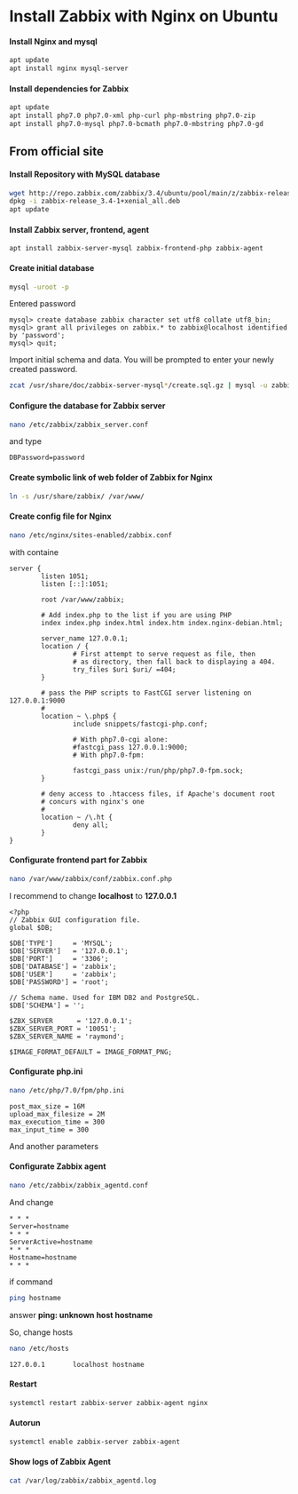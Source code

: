 # Install Zabbix with Nginx on Ubuntu

#### Install Nginx and mysql

```bash
apt update
apt install nginx mysql-server
```

#### Install dependencies for Zabbix

```bash
apt update
apt install php7.0 php7.0-xml php-curl php-mbstring php7.0-zip
apt install php7.0-mysql php7.0-bcmath php7.0-mbstring php7.0-gd
```

## From official site

#### Install Repository with MySQL database

```bash
wget http://repo.zabbix.com/zabbix/3.4/ubuntu/pool/main/z/zabbix-release/zabbix-release_3.4-1+xenial_all.deb
dpkg -i zabbix-release_3.4-1+xenial_all.deb
apt update
```

#### Install Zabbix server, frontend, agent
```
apt install zabbix-server-mysql zabbix-frontend-php zabbix-agent
```

#### Create initial database

```bash
mysql -uroot -p
```

Entered password

```mysql
mysql> create database zabbix character set utf8 collate utf8_bin;
mysql> grant all privileges on zabbix.* to zabbix@localhost identified by 'password';
mysql> quit;
```
Import initial schema and data. You will be prompted to enter your newly created password.
```bash
zcat /usr/share/doc/zabbix-server-mysql*/create.sql.gz | mysql -u zabbix -p zabbix
```

#### Configure the database for Zabbix server

```bash
nano /etc/zabbix/zabbix_server.conf
```

and type

```
DBPassword=password
```

#### Create symbolic link of web folder of Zabbix for Nginx

```bash
ln -s /usr/share/zabbix/ /var/www/
```

#### Create config file for Nginx

```bash
nano /etc/nginx/sites-enabled/zabbix.conf
```

with containe

```
server {
        listen 1051;
        listen [::]:1051;

        root /var/www/zabbix;

        # Add index.php to the list if you are using PHP
        index index.php index.html index.htm index.nginx-debian.html;

        server_name 127.0.0.1;
        location / {
                # First attempt to serve request as file, then
                # as directory, then fall back to displaying a 404.
                try_files $uri $uri/ =404;
        }

        # pass the PHP scripts to FastCGI server listening on 127.0.0.1:9000
        #
        location ~ \.php$ {
                include snippets/fastcgi-php.conf;

                # With php7.0-cgi alone:
                #fastcgi_pass 127.0.0.1:9000;
                # With php7.0-fpm:

                fastcgi_pass unix:/run/php/php7.0-fpm.sock;
        }

        # deny access to .htaccess files, if Apache's document root
        # concurs with nginx's one
        #
        location ~ /\.ht {
                deny all;
        }
}
```

#### Configurate frontend part for Zabbix

```bash
nano /var/www/zabbix/conf/zabbix.conf.php
```

I recommend to change **localhost** to **127.0.0.1**
```
<?php
// Zabbix GUI configuration file.
global $DB;

$DB['TYPE']     = 'MYSQL';
$DB['SERVER']   = '127.0.0.1';
$DB['PORT']     = '3306';
$DB['DATABASE'] = 'zabbix';
$DB['USER']     = 'zabbix';
$DB['PASSWORD'] = 'root';

// Schema name. Used for IBM DB2 and PostgreSQL.
$DB['SCHEMA'] = '';

$ZBX_SERVER      = '127.0.0.1';
$ZBX_SERVER_PORT = '10051';
$ZBX_SERVER_NAME = 'raymond';

$IMAGE_FORMAT_DEFAULT = IMAGE_FORMAT_PNG;
```

#### Configurate php.ini

```bash
nano /etc/php/7.0/fpm/php.ini
```

```
post_max_size = 16M
upload_max_filesize = 2M
max_execution_time = 300
max_input_time = 300
```
And another parameters

#### Configurate Zabbix agent

```bash
nano /etc/zabbix/zabbix_agentd.conf
```

And change

```
* * *
Server=hostname
* * *
ServerActive=hostname
* * *
Hostname=hostname
* * *
```

if command

```bash
ping hostname
```
answer **ping: unknown host hostname**

So, change hosts

```bash
nano /etc/hosts
```

```
127.0.0.1       localhost hostname
```

#### Restart

```bash
systemctl restart zabbix-server zabbix-agent nginx
```

#### Autorun
```bash
systemctl enable zabbix-server zabbix-agent
```

#### Show logs of Zabbix Agent

```bash
cat /var/log/zabbix/zabbix_agentd.log
```
